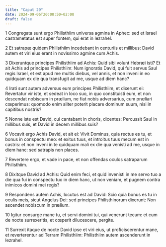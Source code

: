 ```yaml
---
title: "Caput 29"
date: 2024-09-06T20:00:50+02:00
draft: false
---
```



1 Congregata sunt ergo Philisthiim universa agmina in Aphec: sed et Israel castrametatus est super fontem, qui erat in Iezrahel.

2 Et satrapæ quidem Philisthiim incedebant in centuriis et millibus: David autem et viri eius erant in novissimo agmine cum Achis.

3 Dixeruntque principes Philisthiim ad Achis: Quid sibi volunt Hebræi isti? Et ait Achis ad principes Philisthiim: Num ignoratis David, qui fuit servus Saul regis Israel, et est apud me multis diebus, vel annis, et non inveni in eo quidquam ex die qua transfugit ad me, usque ad diem hanc?

4 Irati sunt autem adversus eum principes Philisthiim, et dixerunt ei: Revertatur vir iste, et sedeat in loco suo, in quo constituisti eum, et non descendat nobiscum in prælium, ne fiat nobis adversarius, cum præliari cœperimus: quomodo enim aliter poterit placare dominum suum, nisi in capitibus nostris?

5 Nonne iste est David, cui cantabant in choris, dicentes: Percussit Saul in millibus suis, et David in decem millibus suis?

6 Vocavit ergo Achis David, et ait ei: Vivit Dominus, quia rectus es tu, et bonus in conspectu meo: et exitus tuus, et introitus tuus mecum est in castris: et non inveni in te quidquam mali ex die qua venisti ad me, usque in diem hanc: sed satrapis non places.

7 Revertere ergo, et vade in pace, et non offendas oculos satraparum Philisthiim.

8 Dixitque David ad Achis: Quid enim feci, et quid invenisti in me servo tuo a die qua fui in conspectu tuo in diem hanc, ut non veniam, et pugnem contra inimicos domini mei regis?

9 Respondens autem Achis, locutus est ad David: Scio quia bonus es tu in oculis meis, sicut Angelus Dei: sed principes Philisthinorum dixerunt: Non ascendet nobiscum in prælium.

10 Igitur consurge mane tu, et servi domini tui, qui venerunt tecum: et cum de nocte surrexeritis, et cœperit dilucescere, pergite.

11 Surrexit itaque de nocte David ipse et viri eius, ut proficiscerentur mane, et reverterentur ad Terram Philisthiim: Philisthiim autem ascenderunt in Iezrahel.

